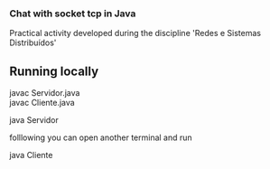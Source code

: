 ### Chat with socket tcp in Java

Practical activity developed during the discipline 'Redes e Sistemas Distribuídos'

## Running locally

javac Servidor.java\
javac Cliente.java

java Servidor

folllowing you can open another terminal and run

java Cliente